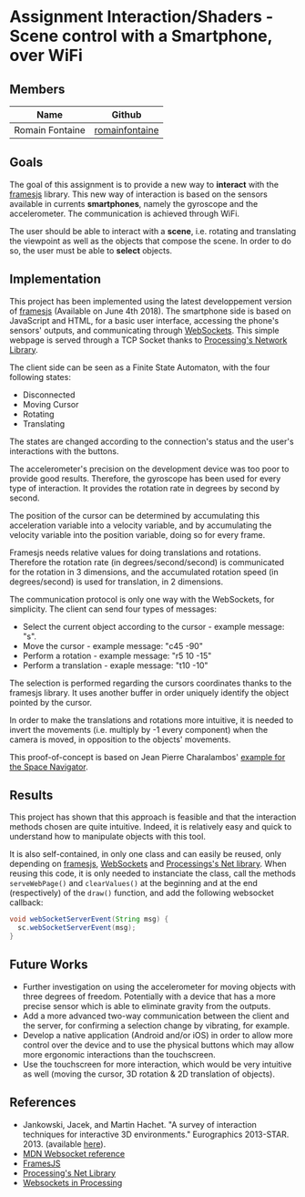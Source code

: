 # Assignment Interaction/Shaders - Scene control with a Smartphone, over WiFi

## Members
| Name| Github |
|------------|-------------|
| Romain Fontaine          | [romainfontaine](https://github.com/romainfontaine) 
## Goals
The goal of this assignment is to provide a new way to **interact** with the [framesjs](https://github.com/VisualComputing/framesjs) library. This new way of interaction is based on the sensors available in currents **smartphones**, namely the gyroscope and the accelerometer. The communication is achieved through WiFi.

The user should be able to interact with a **scene**, i.e. rotating and translating the viewpoint as well as the objects that compose the scene. In order to do so, the user must be able to **select** objects.
## Implementation
This project has been implemented using the latest developpement version of [framesjs](https://github.com/VisualComputing/framesjs) (Available on June 4th 2018). The smartphone side is based on JavaScript and HTML, for a basic user interface, accessing the phone's sensors' outputs, and communicating through [WebSockets](https://developer.mozilla.org/en-US/docs/Web/API/WebSockets_API).
This simple webpage is served through a TCP Socket thanks to [Processing's Network Library](https://processing.org/reference/libraries/net/index.html).

The client side can be seen as a Finite State Automaton, with the four following states: 
- Disconnected
- Moving Cursor
- Rotating
- Translating

The states are changed according to the connection's status and the user's interactions with the buttons.

The accelerometer's precision on the development device was too poor to provide good results. Therefore, the gyroscope has been used for every type of interaction. It provides the rotation rate in degrees by second by second.

The position of the cursor can be determined by accumulating this acceleration variable into a velocity variable, and by accumulating the velocity variable into the position variable, doing so for every frame.

Framesjs needs relative values for doing translations and rotations. Therefore the rotation rate (in degrees/second/second) is communicated for the rotation in 3 dimensions, and the accumulated rotation speed (in degrees/second) is used for translation, in 2 dimensions.

The communication protocol is only one way with the WebSockets, for simplicity. The client can send four types of messages:
- Select the current object according to the cursor - example message: "s".
- Move the cursor - example message: "c45 -90"
- Perform a rotation - example message: "r5 10 -15"
- Perform a translation - exaple message: "t10 -10"

The selection is performed regarding the cursors coordinates thanks to the framesjs library. It uses another buffer in order uniquely identify the object pointed by the cursor.

In order to make the translations and rotations more intuitive, it is needed to invert the movements (i.e. multiply by -1 every component) when the camera is moved, in opposition to the objects' movements.

This proof-of-concept is based on Jean Pierre Charalambos' [example for the Space Navigator](https://github.com/VisualComputing/framesjs/blob/geom/testing/src/basics/SpaceNavigator1.java).

## Results
This project has shown that this approach is feasible and that the interaction methods chosen are quite intuitive. Indeed, it is relatively easy and quick to understand how to manipulate objects with this tool.

It is also self-contained, in only one class and can easily be reused, only depending on [framesjs](https://github.com/VisualComputing/framesjs), [WebSockets](https://github.com/alexandrainst/processing_websockets) and [Processings's Net library](https://processing.org/reference/libraries/net/index.html). When reusing this code, it is only needed to instanciate the class, call the methods `serveWebPage()` and `clearValues()` at the beginning and at the end (respectively) of the `draw()` function, and add the following websocket callback: 
```java
void webSocketServerEvent(String msg) {
  sc.webSocketServerEvent(msg);
}
```

## Future Works
- Further investigation on using the accelerometer for moving objects with three degrees of freedom. Potentially with a device that has a more precise sensor which is able to eliminate gravity from the outputs.
- Add a more advanced two-way communication between the client and the server, for confirming a selection change by vibrating, for example.
- Develop a native application (Android and/or iOS) in order to allow more control over the device and to use the physical buttons which may allow more ergonomic interactions than the touchscreen.
- Use the touchscreen for more interaction, which would be very intuitive as well (moving the cursor, 3D rotation & 2D translation of objects). 

## References
- Jankowski, Jacek, and Martin Hachet. "A survey of interaction techniques for interactive 3D environments." Eurographics 2013-STAR. 2013. (available [here](https://hal.inria.fr/hal-00789413/document)).
- [MDN Websocket reference](https://developer.mozilla.org/en-US/docs/Web/API/WebSockets_API)
- [FramesJS](https://github.com/VisualComputing/framesjs)
- [Processing's Net Library](https://processing.org/reference/libraries/net/index.html)
- [Websockets in Processing](https://github.com/alexandrainst/processing_websockets)